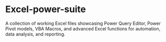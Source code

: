 # Excel-power-suite
A collection of working Excel files showcasing Power Query Editor, Power Pivot models, VBA Macros, and advanced Excel functions for automation, data analysis, and reporting.
